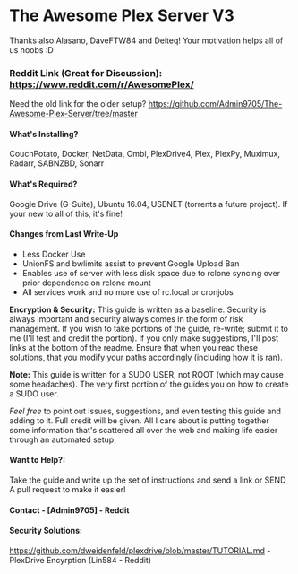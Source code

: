 # The Awesome Plex Server V3

Thanks also Alasano, DaveFTW84 and Deiteq! Your motivation helps all of us noobs :D

### Reddit Link (Great for Discussion): https://www.reddit.com/r/AwesomePlex/

Need the old link for the older setup? https://github.com/Admin9705/The-Awesome-Plex-Server/tree/master

#### What's Installing?

CouchPotato, Docker, NetData, Ombi, PlexDrive4, Plex, PlexPy, Muximux, Radarr, SABNZBD, Sonarr

#### What's Required?
Google Drive (G-Suite), Ubuntu 16.04, USENET (torrents a future project).  If your new to all of this, it's fine!

#### Changes from Last Write-Up
 - Less Docker Use
 - UnionFS and bwlimits assist to prevent Google Upload Ban
 - Enables use of server with less disk space due to rclone syncing over prior dependence on rclone mount
 - All services work and no more use of rc.local or cronjobs

**Encryption & Security:** This guide is written as a baseline.  Security is always important and security always comes in the form of risk management.  If you wish to take portions of the guide, re-write; submit it to me (I'll test and credit the portion).  If you only make suggestions, I'll post links at the bottom of the readme.  Ensure that when you read these solutions, that you modify your paths accordingly (including how it is ran).

**Note:** This guide is written for a SUDO USER, not ROOT (which may cause some headaches).  The very first portion of the guides you on how to create a SUDO user.

*Feel free* to point out issues, suggestions, and even testing this guide and adding to it.  Full credit will be given.  All I care about is putting together some information that's scattered all over the web and making life easier through an automated setup.

#### Want to Help?:
Take the guide and write up the set of instructions and send a link or SEND A pull request to make it easier!

#### Contact  - [Admin9705] - Reddit

#### Security Solutions:
https://github.com/dweidenfeld/plexdrive/blob/master/TUTORIAL.md - PlexDrive Encyrption (Lin584 - Reddit) 
